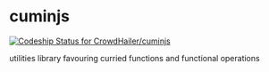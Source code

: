 cuminjs
=======

[ ![Codeship Status for CrowdHailer/cuminjs](https://www.codeship.io/projects/066c6740-c0ac-0131-b9f7-220fd2f34c97/status?branch=master)](https://www.codeship.io/projects/21479)

utilities library favouring curried functions and functional operations

